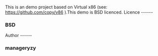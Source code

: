 This is an demo project based on Virtual x86 (see: https://github.com/copy/v86  ).This demo is BSD licenced.
Licence ------
### BSD
Author ------
### manageryzy